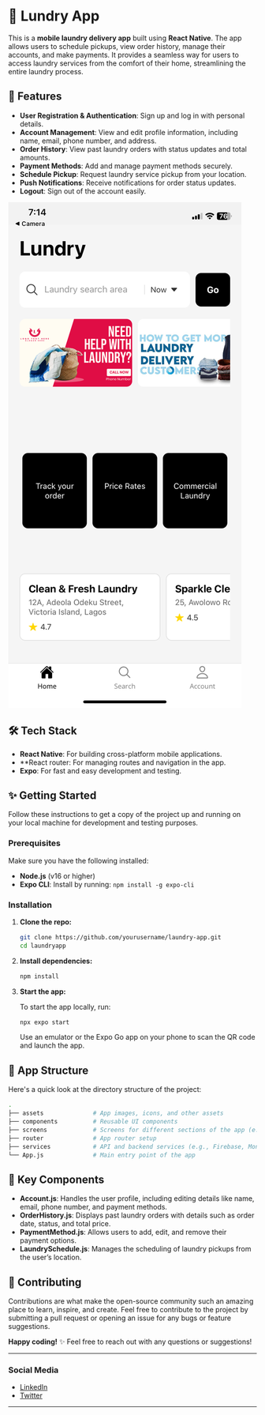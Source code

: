 

# 🚀 Lundry App

This is a **mobile laundry delivery app** built using **React Native**. The app allows users to schedule pickups, view order history, manage their accounts, and make payments. It provides a seamless way for users to access laundry services from the comfort of their home, streamlining the entire laundry process.

## 📱 Features

- **User Registration & Authentication**: Sign up and log in with personal details.
- **Account Management**: View and edit profile information, including name, email, phone number, and address.
- **Order History**: View past laundry orders with status updates and total amounts.
- **Payment Methods**: Add and manage payment methods securely.
- **Schedule Pickup**: Request laundry service pickup from your location.
- **Push Notifications**: Receive notifications for order status updates.
- **Logout**: Sign out of the account easily.


![FrontEnd Images](./assets/images/div2.png)





## 🛠️ Tech Stack

- **React Native**: For building cross-platform mobile applications.
- **React router: For managing routes and navigation in the app.
- **Expo**: For fast and easy development and testing.


## ✨ Getting Started

Follow these instructions to get a copy of the project up and running on your local machine for development and testing purposes.

### Prerequisites

Make sure you have the following installed:
- **Node.js** (v16 or higher)
- **Expo CLI**: Install by running: `npm install -g expo-cli`


### Installation

1. **Clone the repo:**

   ```bash
   git clone https://github.com/yourusername/laundry-app.git
   cd laundryapp
   ```

2. **Install dependencies:**

   ```bash
   npm install
   ```


3. **Start the app:**

   To start the app locally, run:

   ```bash
   npx expo start
   ```

   Use an emulator or the Expo Go app on your phone to scan the QR code and launch the app.

## 🧩 App Structure

Here's a quick look at the directory structure of the project:

```bash
.
├── assets              # App images, icons, and other assets
├── components          # Reusable UI components
├── screens             # Screens for different sections of the app (e.g., Account, Orders, etc.)
├── router              # App router setup
├── services            # API and backend services (e.g., Firebase, MongoDB)
└── App.js              # Main entry point of the app
```

## 🌟 Key Components

- **Account.js**: Handles the user profile, including editing details like name, email, phone number, and payment methods.
- **OrderHistory.js**: Displays past laundry orders with details such as order date, status, and total price.
- **PaymentMethod.js**: Allows users to add, edit, and remove their payment options.
- **LaundrySchedule.js**: Manages the scheduling of laundry pickups from the user’s location.

## 🤝 Contributing

Contributions are what make the open-source community such an amazing place to learn, inspire, and create. Feel free to contribute to the project by submitting a pull request or opening an issue for any bugs or feature suggestions.


**Happy coding!** ✨ Feel free to reach out with any questions or suggestions!

---

### Social Media
- [LinkedIn](https://www.linkedin.com/in/okwudili-onyido-a79411173)
- [Twitter](https://twitter.com/qubesmagazine)

---

